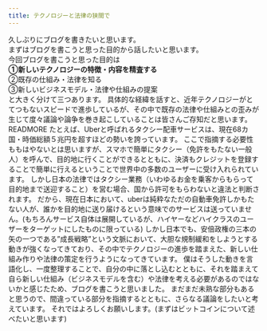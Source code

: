 ```yaml
---
title: テクノロジーと法律の狭間で
---
```


久しぶりにブログを書きたいと思います。<br>
まずはブログを書こうと思った目的から話したいと思います。<br>
今回ブログを書こうと思った目的は<br>
<b>①新しいテクノロジーの特徴・内容を精査する</b><br>
②既存の仕組み・法律を知る<br>
③新しいビジネスモデル・法律や仕組みの提案<br>
と大きく分けて三つあります。
具体的な経緯を話すと、近年テクノロジーがとてつもないスピードで進歩しているが、その中で既存の法律や仕組みとの歪みが生じて度々議論や論争を巻き起こしていることは皆さんご存知だと思います。<br>
READMORE
たとえば、Uberと呼ばれるタクシー配車サービスは、現在68カ国・時価総額５兆円を超すほどの勢いを誇っています。
ここで指摘する必要性ももはやないとは思いますが、スマホで簡単にタクシー（免許をもたない一般人）を呼んで、目的地に行くことができるとともに、決済もクレジットを登録することで簡単に行えるということで世界中の多数のユーザーに受け入れられています。
しかし日本の法律ではタクシー業務（いわゆるお金を乗客からもらって目的地まで送迎すること）を営む場合、国から許可をもらわないと違法と判断されます。
だから、現在日本において、uberは純粋なただの自動車免許しかもたない人が、誰かを目的地に送り届けるという意味でのサービスは送っていません。(もちろんサービス自体は展開しているが、ハイヤーなどハイクラスのユーザーをターゲットにしたものに限っている)
しかし日本でも、安倍政権の三本の矢の一つである”成長戦略”という文脈において、大胆な規制緩和をしようとする動きが強くなってきており、その中でテクノロジーの進歩を踏まえた、新しい仕組み作りや法律の策定を行うようになってきています。
僕はそうした動きを言語化し、一度整理することで、自分の中に落とし込むとともに、それを踏まえて自ら新しい仕組み（ビジネスモデルを含む）や法律を考える必要があるのではないかと感じたため、ブログを書こうと思いました。
まだまだ未熟な部分もあると思うので、間違っている部分を指摘するとともに、さらなる議論をしたいと考えています。
それではよろしくお願いします。(まずはビットコインについて述べたいと思います)
